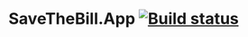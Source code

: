 # SaveTheBill.App [![Build status](https://ci.appveyor.com/api/git/webhook?id=kdlwelxginb29w41)](https://ci.appveyor.com/project/zmartl/savethebill-app)
